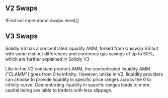 ## V2 Swaps

(Find out more about swaps here)[]

## V3 Swaps

Solidly V3 has a concentrated liquidity AMM, forked from Uniswap V3 but with some distinct differences and enormous gas savings of up to 50%, which are further explained in Solidly V3

Like in the V2 constant product AMM, the concentrated liquidity AMM ("CLAMM") goes from 0 to infinity. However, unlike in V2, liquidity providers can choose to provide liquidity in specific price ranges across the 0 to infinity curve. Concentrating liquidity in specific ranges leads to more capital being available to traders with less slippage.

